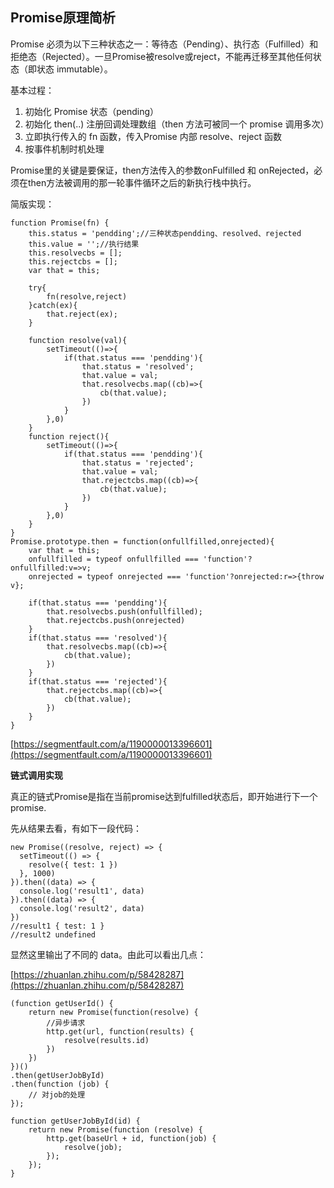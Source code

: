 ## Promise原理简析

Promise 必须为以下三种状态之一：等待态（Pending）、执行态（Fulfilled）和拒绝态（Rejected）。一旦Promise被resolve或reject，不能再迁移至其他任何状态（即状态 immutable）。

基本过程：

1. 初始化 Promise 状态（pending）
2. 初始化 then\(..\) 注册回调处理数组（then 方法可被同一个 promise 调用多次）
3. 立即执行传入的 fn 函数，传入Promise 内部 resolve、reject 函数
4. 按事件机制时机处理

Promise里的关键是要保证，then方法传入的参数onFulfilled 和 onRejected，必须在then方法被调用的那一轮事件循环之后的新执行栈中执行。

简版实现：

```
function Promise(fn) {
    this.status = 'pendding';//三种状态pendding、resolved、rejected
    this.value = '';//执行结果
    this.resolvecbs = [];
    this.rejectcbs = [];
    var that = this;

    try{
        fn(resolve,reject)
    }catch(ex){
        that.reject(ex);
    }

    function resolve(val){
        setTimeout(()=>{
            if(that.status === 'pendding'){
                that.status = 'resolved';
                that.value = val;
                that.resolvecbs.map((cb)=>{
                    cb(that.value);
                })
            }
        },0)
    }
    function reject(){
        setTimeout(()=>{
            if(that.status === 'pendding'){
                that.status = 'rejected';
                that.value = val;
                that.rejectcbs.map((cb)=>{
                    cb(that.value);
                })
            }
        },0)
    }
}
Promise.prototype.then = function(onfullfilled,onrejected){
    var that = this;
    onfullfilled = typeof onfullfilled === 'function'?onfullfilled:v=>v; 
    onrejected = typeof onrejected === 'function'?onrejected:r=>{throw v};

    if(that.status === 'pendding'){
        that.resolvecbs.push(onfullfilled);
        that.rejectcbs.push(onrejected)
    }
    if(that.status === 'resolved'){
        that.resolvecbs.map((cb)=>{
            cb(that.value);
        })
    }
    if(that.status === 'rejected'){
        that.rejectcbs.map((cb)=>{
            cb(that.value);
        })
    }
}
```

[https://segmentfault.com/a/1190000013396601](https://segmentfault.com/a/1190000013396601)

**链式调用实现**

真正的链式Promise是指在当前promise达到fulfilled状态后，即开始进行下一个promise.

先从结果去看，有如下一段代码：

```
new Promise((resolve, reject) => {
  setTimeout(() => {
    resolve({ test: 1 })
  }, 1000)
}).then((data) => {
  console.log('result1', data)
}).then((data) => {
  console.log('result2', data)
})
//result1 { test: 1 }
//result2 undefined
```

显然这里输出了不同的 data。由此可以看出几点：



[https://zhuanlan.zhihu.com/p/58428287](https://zhuanlan.zhihu.com/p/58428287)

```
(function getUserId() {
    return new Promise(function(resolve) {
        //异步请求
        http.get(url, function(results) {
            resolve(results.id)
        })
    })
})()
.then(getUserJobById)
.then(function (job) {
    // 对job的处理
});

function getUserJobById(id) {
    return new Promise(function (resolve) {
        http.get(baseUrl + id, function(job) {
            resolve(job);
        });
    });
}
```



